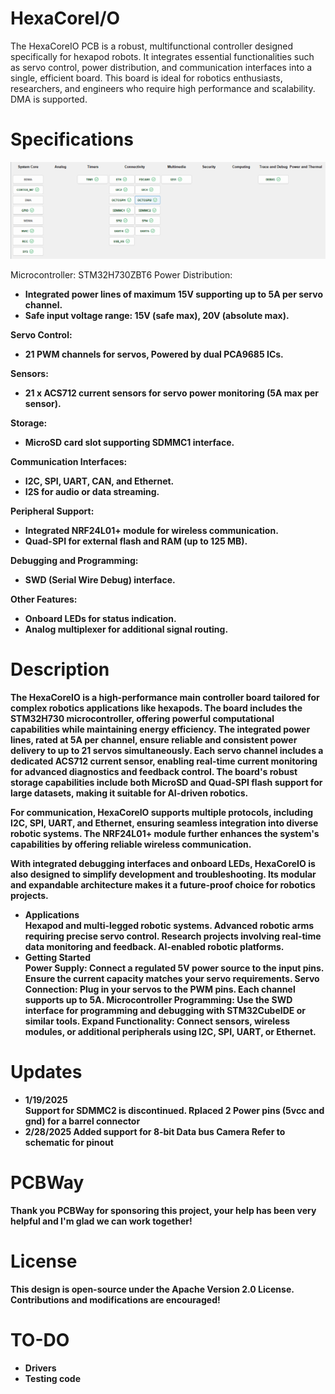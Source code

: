 # HexaCoreI/O
The HexaCoreIO PCB is a robust, multifunctional controller designed specifically for hexapod robots. It integrates essential functionalities such as servo control, power distribution, and communication interfaces into a single, efficient board. This board is ideal for robotics enthusiasts, researchers, and engineers who require high performance and scalability. DMA is supported.
# Specifications
![alt text](https://github.com/Alexs-robotics/HexaCoreIO/blob/main/System%20Overview.png?raw=true)

Microcontroller: STM32H730ZBT6
Power Distribution: <b/>
- Integrated power lines of maximum 15V supporting up to 5A per servo channel. <b/>
- Safe input voltage range: 15V (safe max), 20V (absolute max). <b/>

<a/> Servo Control: <b/>
- 21 PWM channels for servos, Powered by dual PCA9685 ICs. <b/>

<a/> Sensors: <b/>
- 21 x ACS712 current sensors for servo power monitoring (5A max per sensor). <b/>

<a/> Storage: <b/>
- MicroSD card slot supporting SDMMC1 interface. <b/>

<a/> Communication Interfaces: <b/>
- I2C, SPI, UART, CAN, and Ethernet. <b/>
- I2S for audio or data streaming. <b/>

<a/> Peripheral Support: <b/>
- Integrated NRF24L01+ module for wireless communication. <b/>
- Quad-SPI for external flash and RAM (up to 125 MB). <b/>

<a/> Debugging and Programming: <b/>
- SWD (Serial Wire Debug) interface. <b/>

<a/> Other Features: <b/>
- Onboard LEDs for status indication. <b/>
- Analog multiplexer for additional signal routing. <b/>

# Description
The HexaCoreIO is a high-performance main controller board tailored for complex robotics applications like hexapods. The board includes the STM32H730 microcontroller, offering powerful computational capabilities while maintaining energy efficiency. The integrated power lines, rated at 5A per channel, ensure reliable and consistent power delivery to up to 21 servos simultaneously.
Each servo channel includes a dedicated ACS712 current sensor, enabling real-time current monitoring for advanced diagnostics and feedback control. The board's robust storage capabilities include both MicroSD and Quad-SPI flash support for large datasets, making it suitable for AI-driven robotics.

For communication, HexaCoreIO supports multiple protocols, including I2C, SPI, UART, and Ethernet, ensuring seamless integration into diverse robotic systems. The NRF24L01+ module further enhances the system's capabilities by offering reliable wireless communication.

With integrated debugging interfaces and onboard LEDs, HexaCoreIO is also designed to simplify development and troubleshooting. Its modular and expandable architecture makes it a future-proof choice for robotics projects.

- Applications  <b/>  
<a/> Hexapod and multi-legged robotic systems.
Advanced robotic arms requiring precise servo control.
Research projects involving real-time data monitoring and feedback.
AI-enabled robotic platforms.
- Getting Started  <b/>  
<a/> Power Supply: Connect a regulated 5V power source to the input pins. Ensure the current capacity matches your servo requirements.
Servo Connection: Plug in your servos to the PWM pins. Each channel supports up to 5A.
Microcontroller Programming: Use the SWD interface for programming and debugging with STM32CubeIDE or similar tools.
Expand Functionality: Connect sensors, wireless modules, or additional peripherals using I2C, SPI, UART, or Ethernet.

# Updates
- 1/19/2025 <b/>  
<a/> Support for SDMMC2 is discontinued. <b/>
Rplaced 2 Power pins (5vcc and gnd) for a barrel connector <b/>
- 2/28/2025 <b/>
Added support for 8-bit Data bus Camera Refer to schematic for pinout

# PCBWay
Thank you PCBWay for sponsoring this project, your help has been very helpful and I'm glad we can work together!

# License
This design is open-source under the Apache Version 2.0 License. Contributions and modifications are encouraged!

# TO-DO

- Drivers
- Testing code
